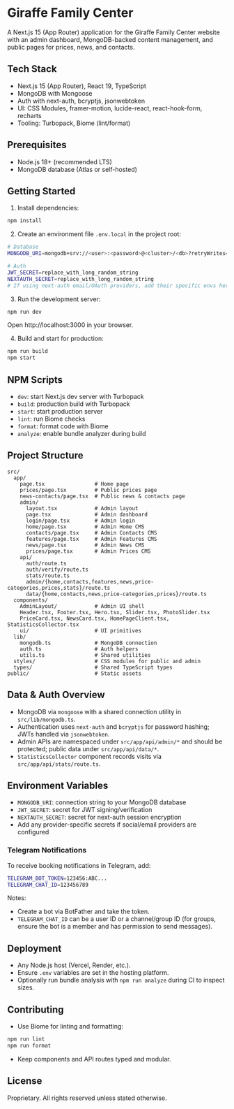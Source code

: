 # Giraffe Family Center

A Next.js 15 (App Router) application for the Giraffe Family Center website with an admin dashboard, MongoDB-backed content management, and public pages for prices, news, and contacts.

## Tech Stack
- Next.js 15 (App Router), React 19, TypeScript
- MongoDB with Mongoose
- Auth with next-auth, bcryptjs, jsonwebtoken
- UI: CSS Modules, framer-motion, lucide-react, react-hook-form, recharts
- Tooling: Turbopack, Biome (lint/format)

## Prerequisites
- Node.js 18+ (recommended LTS)
- MongoDB database (Atlas or self-hosted)

## Getting Started

1. Install dependencies:
```bash
npm install
```

2. Create an environment file `.env.local` in the project root:
```bash
# Database
MONGODB_URI=mongodb+srv://<user>:<password>@<cluster>/<db>?retryWrites=true&w=majority

# Auth
JWT_SECRET=replace_with_long_random_string
NEXTAUTH_SECRET=replace_with_long_random_string
# If using next-auth email/OAuth providers, add their specific envs here
```

3. Run the development server:
```bash
npm run dev
```
Open http://localhost:3000 in your browser.

4. Build and start for production:
```bash
npm run build
npm start
```

## NPM Scripts
- `dev`: start Next.js dev server with Turbopack
- `build`: production build with Turbopack
- `start`: start production server
- `lint`: run Biome checks
- `format`: format code with Biome
- `analyze`: enable bundle analyzer during build

## Project Structure
```
src/
  app/
    page.tsx                # Home page
    prices/page.tsx         # Public prices page
    news-contacts/page.tsx  # Public news & contacts page
    admin/
      layout.tsx            # Admin layout
      page.tsx              # Admin dashboard
      login/page.tsx        # Admin login
      home/page.tsx         # Admin Home CMS
      contacts/page.tsx     # Admin Contacts CMS
      features/page.tsx     # Admin Features CMS
      news/page.tsx         # Admin News CMS
      prices/page.tsx       # Admin Prices CMS
    api/
      auth/route.ts
      auth/verify/route.ts
      stats/route.ts
      admin/{home,contacts,features,news,price-categories,prices,stats}/route.ts
      data/{home,contacts,news,price-categories,prices}/route.ts
  components/
    AdminLayout/            # Admin UI shell
    Header.tsx, Footer.tsx, Hero.tsx, Slider.tsx, PhotoSlider.tsx
    PriceCard.tsx, NewsCard.tsx, HomePageClient.tsx, StatisticsCollector.tsx
    ui/                     # UI primitives
  lib/
    mongodb.ts              # MongoDB connection
    auth.ts                 # Auth helpers
    utils.ts                # Shared utilities
  styles/                   # CSS modules for public and admin
  types/                    # Shared TypeScript types
public/                     # Static assets
```

## Data & Auth Overview
- MongoDB via `mongoose` with a shared connection utility in `src/lib/mongodb.ts`.
- Authentication uses `next-auth` and `bcryptjs` for password hashing; JWTs handled via `jsonwebtoken`.
- Admin APIs are namespaced under `src/app/api/admin/*` and should be protected; public data under `src/app/api/data/*`.
- `StatisticsCollector` component records visits via `src/app/api/stats/route.ts`.

## Environment Variables
- `MONGODB_URI`: connection string to your MongoDB database
- `JWT_SECRET`: secret for JWT signing/verification
- `NEXTAUTH_SECRET`: secret for next-auth session encryption
- Add any provider-specific secrets if social/email providers are configured
 
### Telegram Notifications
To receive booking notifications in Telegram, add:
```bash
TELEGRAM_BOT_TOKEN=123456:ABC...
TELEGRAM_CHAT_ID=123456789
```
Notes:
- Create a bot via BotFather and take the token.
- `TELEGRAM_CHAT_ID` can be a user ID or a channel/group ID (for groups, ensure the bot is a member and has permission to send messages).

## Deployment
- Any Node.js host (Vercel, Render, etc.).
- Ensure `.env` variables are set in the hosting platform.
- Optionally run bundle analysis with `npm run analyze` during CI to inspect sizes.

## Contributing
- Use Biome for linting and formatting:
```bash
npm run lint
npm run format
```
- Keep components and API routes typed and modular.

## License
Proprietary. All rights reserved unless stated otherwise.
